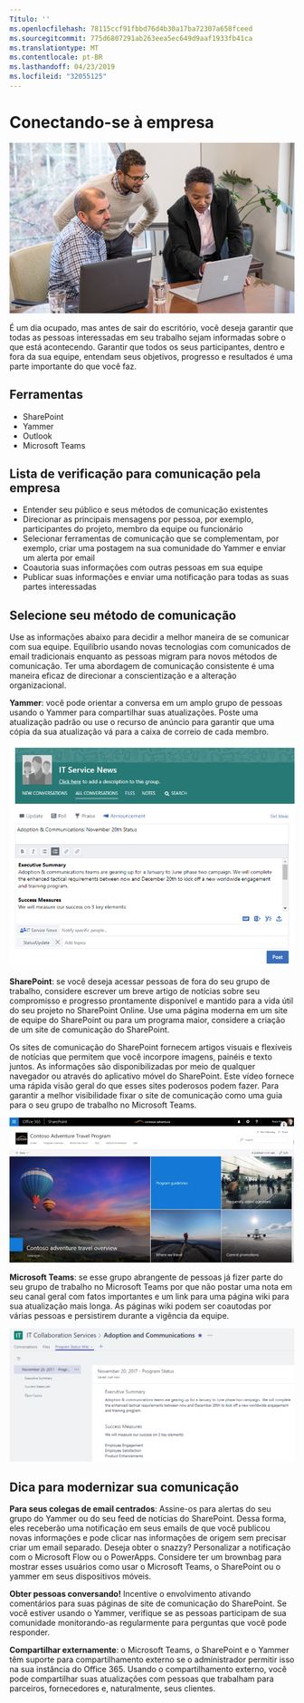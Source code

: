 ```yaml
---
Título: ''
ms.openlocfilehash: 78115ccf91fbbd76d4b30a17ba72307a658fceed
ms.sourcegitcommit: 775d6807291ab263eea5ec649d9aaf1933fb41ca
ms.translationtype: MT
ms.contentlocale: pt-BR
ms.lasthandoff: 04/23/2019
ms.locfileid: "32055125"
---
```

# <a name="connecting-across-the-company"></a>Conectando-se à empresa

![Conectar o Visual](media/ditl_crosscompany.png)

É um dia ocupado, mas antes de sair do escritório, você deseja garantir que todas as pessoas interessadas em seu trabalho sejam informadas sobre o que está acontecendo. Garantir que todos os seus participantes, dentro e fora da sua equipe, entendam seus objetivos, progresso e resultados é uma parte importante do que você faz.  

## <a name="tools"></a>Ferramentas
- SharePoint
- Yammer
- Outlook
- Microsoft Teams 

## <a name="checklist-for-communicating-across-the-company"></a>Lista de verificação para comunicação pela empresa
- Entender seu público e seus métodos de comunicação existentes
- Direcionar as principais mensagens por pessoa, por exemplo, participantes do projeto, membro da equipe ou funcionário
- Selecionar ferramentas de comunicação que se complementam, por exemplo, criar uma postagem na sua comunidade do Yammer e enviar um alerta por email 
- Coautoria suas informações com outras pessoas em sua equipe
- Publicar suas informações e enviar uma notificação para todas as suas partes interessadas 
 
## <a name="select-your-communication-method"></a>Selecione seu método de comunicação
Use as informações abaixo para decidir a melhor maneira de se comunicar com sua equipe. Equilíbrio usando novas tecnologias com comunicados de email tradicionais enquanto as pessoas migram para novos métodos de comunicação. Ter uma abordagem de comunicação consistente é uma maneira eficaz de direcionar a conscientização e a alteração organizacional. 

**Yammer**: você pode orientar a conversa em um amplo grupo de pessoas usando o Yammer para compartilhar suas atualizações. Poste uma atualização padrão ou use o recurso de anúncio para garantir que uma cópia da sua atualização vá para a caixa de correio de cada membro. 

![Postagem de mídia social](media/ditl_IT-Service-News.png)

**SharePoint**: se você deseja acessar pessoas de fora do seu grupo de trabalho, considere escrever um breve artigo de notícias sobre seu compromisso e progresso prontamente disponível e mantido para a vida útil do seu projeto no SharePoint Online. Use uma página moderna em um site de equipe do SharePoint ou para um programa maior, considere a criação de um site de comunicação do SharePoint. 

Os sites de comunicação do SharePoint fornecem artigos visuais e flexíveis de notícias que permitem que você incorpore imagens, painéis e texto juntos. As informações são disponibilizadas por meio de qualquer navegador ou através do aplicativo móvel do SharePoint. Este vídeo fornece uma rápida visão geral do que esses sites poderosos podem fazer. Para garantir a melhor visibilidade fixar o site de comunicação como uma guia para o seu grupo de trabalho no Microsoft Teams.

![Exemplo de site de comunicação no SharePoint Online](media/ditl_Comm-Site.png)

**Microsoft Teams**: se esse grupo abrangente de pessoas já fizer parte do seu grupo de trabalho no Microsoft Teams por que não postar uma nota em seu canal geral com fatos importantes e um link para uma página wiki para sua atualização mais longa.  As páginas wiki podem ser coautodas por várias pessoas e persistirem durante a vigência da equipe. 

![captura de tela de uma página wiki no Microsoft Teams](media/ditl_Teams-Wiki.png)

## <a name="tip-to-modernize-your-communication"></a>Dica para modernizar sua comunicação

**Para seus colegas de email centrados**: Assine-os para alertas do seu grupo do Yammer ou do seu feed de notícias do SharePoint.  Dessa forma, eles receberão uma notificação em seus emails de que você publicou novas informações e pode clicar nas informações de origem sem precisar criar um email separado.  Deseja obter o snazzy?  Personalizar a notificação com o Microsoft Flow ou o PowerApps. Considere ter um brownbag para mostrar esses usuários como usar o Microsoft Teams, o SharePoint ou o yammer em seus dispositivos móveis. 

**Obter pessoas conversando!** Incentive o envolvimento ativando comentários para suas páginas de site de comunicação do SharePoint.  Se você estiver usando o Yammer, verifique se as pessoas participam de sua comunidade monitorando-as regularmente para perguntas que você pode responder. 

**Compartilhar externamente**: o Microsoft Teams, o SharePoint e o Yammer têm suporte para compartilhamento externo se o administrador permitir isso na sua instância do Office 365.  Usando o compartilhamento externo, você pode compartilhar suas atualizações com pessoas que trabalham para parceiros, fornecedores e, naturalmente, seus clientes.